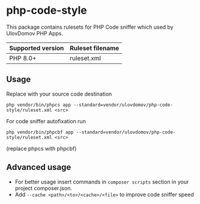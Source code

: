 # php-code-style
This package contains rulesets for PHP Code sniffer which used by UlovDomov PHP Apps.

| Supported version |  Ruleset filename  |
|-------------------|--------------------|
| PHP 8.0+          | ruleset.xml        |

## Usage
Replace <src> with your source code destination
```shell script
php vendor/bin/phpcs app --standard=vendor/ulovdomov/php-code-style/ruleset.xml <src>
```

For code sniffer autofixation run
```shell script
php vendor/bin/phpcbf app --standard=vendor/ulovdomov/php-code-style/ruleset.xml <src>
```
(replace phpcs with phpcbf)

## Advanced usage

* For better usage insert commands in `composer scripts` section in your project composer.json.
* Add `--cache <path>/<to>/<cache>/<file>` to improve code sniffer speed
